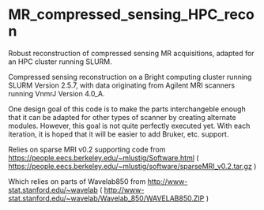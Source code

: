 # MR_compressed_sensing_HPC_recon
Robust reconstruction of compressed sensing MR acquisitions, adapted for an HPC cluster running SLURM.

Compressed sensing reconstruction on a Bright computing cluster running SLURM Version 2.5.7, with data originating from Agilent MRI scanners running VnmrJ Version 4.0_A.

One design goal of this code is to make the parts interchangeble enough that it can be adapted for other types of scanner by creating alternate modules.  However, this goal is not quite perfectly executed yet.  With each iteration, it is hoped that it will be easier to add Bruker, etc. support.

Relies on sparse MRI v0.2 supporting code from https://people.eecs.berkeley.edu/~mlustig/Software.html
( https://people.eecs.berkeley.edu/~mlustig/software/sparseMRI_v0.2.tar.gz ) 

Which relies on parts of Wavelab850 from http://www-stat.stanford.edu/~wavelab
( http://www-stat.stanford.edu/~wavelab/Wavelab_850/WAVELAB850.ZIP )

